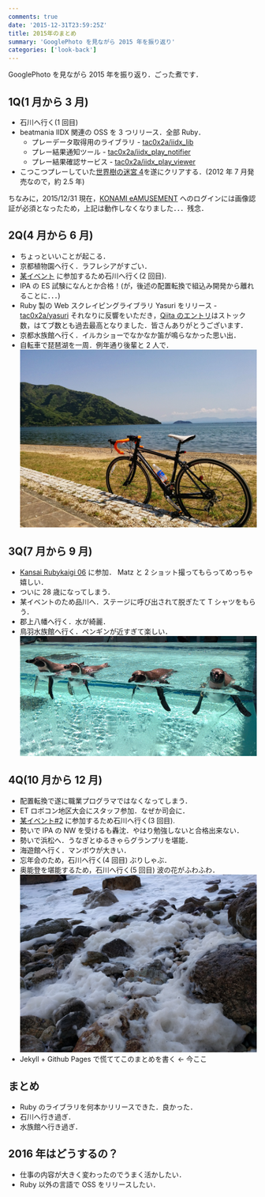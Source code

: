 ```yaml
---
comments: true
date: '2015-12-31T23:59:25Z'
title: 2015年のまとめ
summary: 'GooglePhoto を見ながら 2015 年を振り返り'
categories: ['look-back']
---
```


GooglePhoto を見ながら 2015 年を振り返り．ごった煮です．

## 1Q(1 月から 3 月)

- 石川へ行く(1 回目)
- beatmania IIDX 関連の OSS を 3 つリリース．全部 Ruby．
  - プレーデータ取得用のライブラリ - [tac0x2a/iidx_lib](https://github.com/tac0x2a/iidx_lib)
  - プレー結果通知ツール - [tac0x2a/iidx_play_notifier](https://github.com/tac0x2a/iidx_play_notifier)
  - プレー結果確認サービス - [tac0x2a/iidx_play_viewer](https://github.com/tac0x2a/iidx_play_viewer)
- こつこつプレーしていた[世界樹の迷宮 4](http://sq4.atlusnet.jp/)を遂にクリアする．(2012 年 7 月発売なので，約 2.5 年)

ちなみに，2015/12/31 現在，[KONAMI eAMUSEMENT](http://p.eagate.573.jp/) へのログインには画像認証が必須となったため，上記は動作しなくなりました．．．残念．

## 2Q(4 月から 6 月)

- ちょっといいことが起こる．
- 京都植物園へ行く．ラフレシアがすごい．
- [某イベント](http://nku.chu.jp/bettyrotation/) に参加するため石川へ行く(2 回目).
- IPA の ES 試験になんとか合格！(が，後述の配置転換で組込み開発から離れることに．．．)
- Ruby 製の Web スクレイピングライブラリ Yasuri をリリース - [tac0x2a/yasuri](https://github.com/tac0x2a/yasuri)
  それなりに反響をいただき，[Qiita のエントリ](http://qiita.com/tac0x2a/items/69ac8a33b0a8a3d46edd)はストック数，はてブ数とも過去最高となりました．皆さんありがとうございます．
- 京都水族館へ行く．イルカショーでなかなか笛が鳴らなかった思い出．
- 自転車で琵琶湖を一周．例年通り後輩と 2 人で．
  ![びわいち](./bike.jpg)

## 3Q(7 月から 9 月)

- [Kansai Rubykaigi 06](http://regional.rubykaigi.org/kansai06/) に参加． Matz と 2 ショット撮ってもらってめっちゃ嬉しい．
- ついに 28 歳になってしまう．
- 某イベントのため品川へ．ステージに呼び出されて脱ぎたて T シャツをもらう．
- 郡上八幡へ行く．水が綺麗．
- 鳥羽水族館へ行く．ペンギンが近すぎて楽しい．
  ![近い](./penguin.jpg)

## 4Q(10 月から 12 月)

- 配置転換で遂に職業プログラマではなくなってしまう．
- ET ロボコン地区大会にスタッフ参加．なぜか司会に．
- [某イベント#2](http://nku.chu.jp/bettyrotation/) に参加するため石川へ行く(3 回目).
- 勢いで IPA の NW を受けるも轟沈．やはり勉強しないと合格出来ない．
- 勢いで浜松へ．うなぎとゆるきゃらグランプリを堪能．
- 海遊館へ行く．マンボウが大きい．
- 忘年会のため，石川へ行く(4 回目) ぶりしゃぶ．
- 奥能登を堪能するため，石川へ行く(5 回目) 波の花がふわふわ．
  ![波の花](./wave_flower.jpg)
- Jekyll + Github Pages で慌ててこのまとめを書く ← 今ここ

## まとめ

- Ruby のライブラリを何本かリリースできた．良かった．
- 石川へ行き過ぎ．
- 水族館へ行き過ぎ．

## 2016 年はどうするの？

- 仕事の内容が大きく変わったのでうまく活かしたい．
- Ruby 以外の言語で OSS をリリースしたい．
